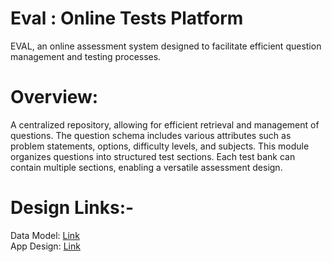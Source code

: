 # Eval : Online Tests Platform

EVAL, an online assessment system designed to facilitate efficient question management and testing processes.

# Overview: 
A centralized repository, allowing for efficient retrieval and management of questions. The question schema includes various attributes such as problem statements, options, difficulty levels, and subjects. This module organizes questions into structured test sections. Each test bank can contain multiple sections, enabling a versatile assessment design.
<br>

# Design Links:-
Data Model: [Link](https://excalidraw.com/#json=u6HHIqBF1dMjOjCgiO2Ep,5-G5ENXn6gqJW2UH6YJxzA)
<br>
App Design: [Link](https://miro.com/app/board/uXjVLNE6rqc=/?share_link_id=728312900909)
